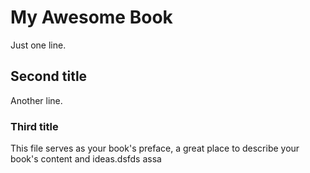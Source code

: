 # My Awesome Book

Just one line.

## Second title

Another line.

### Third title

This file serves as your book's preface, a great place to describe your book's content and ideas.dsfds assa 